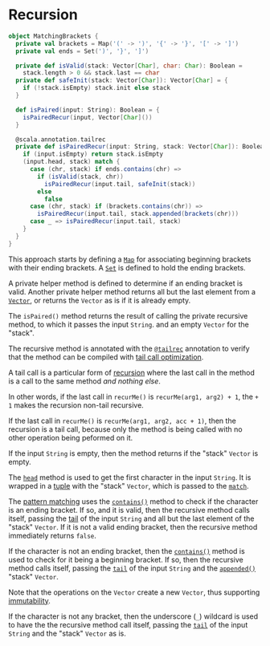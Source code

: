 # Recursion

```scala
object MatchingBrackets {
  private val brackets = Map('(' -> ')', '{' -> '}', '[' -> ']')
  private val ends = Set(')', '}', ']')

  private def isValid(stack: Vector[Char], char: Char): Boolean =
    stack.length > 0 && stack.last == char
  private def safeInit(stack: Vector[Char]): Vector[Char] = {
    if (!stack.isEmpty) stack.init else stack
  }

  def isPaired(input: String): Boolean = {
    isPairedRecur(input, Vector[Char]())
  }

  @scala.annotation.tailrec
  private def isPairedRecur(input: String, stack: Vector[Char]): Boolean = {
    if (input.isEmpty) return stack.isEmpty
    (input.head, stack) match {
      case (chr, stack) if ends.contains(chr) =>
        if (isValid(stack, chr))
          isPairedRecur(input.tail, safeInit(stack))
        else
          false
      case (chr, stack) if (brackets.contains(chr)) =>
        isPairedRecur(input.tail, stack.appended(brackets(chr)))
      case _ => isPairedRecur(input.tail, stack)
    }
  }
}
```

This approach starts by defining a [`Map`][map] for associating beginning brackets with their ending brackets.
A [`Set`][set] is defined to hold the ending brackets.

A private helper method is defined to determine if an ending bracket is valid.
Another private helper method returns all but the last element from a [`Vector`][vector], or returns the `Vector`
as is if it is already empty.

The `isPaired()` method returns the result of calling the private recursive method, to which it passes the input `String`.
and an empty `Vector` for the "stack".

The recursive method is annotated with the [`@tailrec`][tailrec-annotation] annotation to verify that the method can be compiled
with [tail call optimization][tail-opt].

A tail call is a particular form of [recursion][recursion] where the last call in the method is a call to the same method _and nothing else_.

In other words, if the last call in `recurMe()` is `recurMe(arg1, arg2) + 1`, the `+ 1` makes the recursion non-tail recursive.

If the last call in `recurMe()` is `recurMe(arg1, arg2, acc + 1)`, then the recursion is a tail call, because only the method is being called
with no other operation being peformed on it.

If the input `String` is empty, then the method returns if the "stack" `Vector` is empty.

The [`head`][head] method is used to get the first character in the input `String`. It is wrapped in a [tuple][tuple] with
the "stack" `Vector`, which is passed to the [`match`][match].

The [pattern matching][pattern-matching] uses the [`contains()`][set-contains] method to check if the character is an ending bracket.
If so, and it is valid, then the recursive method calls itself, passing the [tail][tail] of the input `String` and all but the last element of the "stack" `Vector`.
If it is not a valid ending bracket, then the recursive method immediately returns `false`.

If the character is not an ending bracket, then the [`contains()`][map-contains] method is used to check for it being a beginning bracket.
If so, then the recursive method calls itself, passing the [`tail`][tail] of the input `String` and the [`appended()`][appended] "stack" `Vector`.

Note that the operations on the `Vector` create a new `Vector`, thus supporting [immutability][immutability].

If the character is not any bracket, then the underscore (`_`) wildcard is used to have the the recursive method call itself,
passing the [`tail`][tail] of the input `String` and the "stack" `Vector` as is.

[map]: https://www.scala-lang.org/api/2.13.10/scala/collection/immutable/Map.html
[set]: https://www.scala-lang.org/api/2.13.10/scala/collection/immutable/Set.html
[vector]: https://www.scala-lang.org/api/2.13.10/scala/collection/immutable/Vector.html
[tuple]: https://docs.scala-lang.org/tour/tuples.html
[match]: https://docs.scala-lang.org/tour/pattern-matching.html
[pattern-matching]: https://docs.scala-lang.org/tour/pattern-matching.html
[set-contains]: https://www.scala-lang.org/api/2.13.10/scala/collection/immutable/Set.html#contains(elem:A):Boolean
[map-contains]: https://www.scala-lang.org/api/2.13.10/scala/collection/immutable/Map.html#contains(key:K):Boolean
[appended]: https://www.scala-lang.org/api/2.13.10/scala/collection/immutable/Vector.html#appended[B%3E:A](elem:B):scala.collection.immutable.Vector[B]
[immutability]: https://alvinalexander.com/scala/scala-idiom-immutable-code-functional-programming-immutability/
[underscore]: https://www.baeldung.com/scala/underscore
[recursion]: https://www.geeksforgeeks.org/recursion-in-scala/
[tailrec-annotation]: https://www.scala-lang.org/api/2.12.1/scala/annotation/tailrec.html
[tail-opt]: https://www.baeldung.com/scala/tail-recursion
[head]: https://www.scala-lang.org/api/2.12.7/scala/collection/immutable/StringOps.html#head:A
[tail]: https://www.scala-lang.org/api/2.12.7/scala/collection/immutable/StringOps.html#tail:Repr
